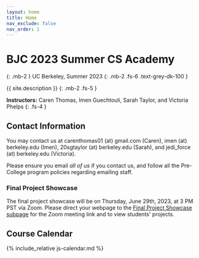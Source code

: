 ```yaml
---
layout: home
title: Home
nav_exclude: false
nav_order: 1
---
```


# **BJC 2023 Summer CS Academy**
{: .mb-2 }
UC Berkeley, Summer 2023
{: .mb-2 .fs-6 .text-grey-dk-100 }

{{ site.description }}
{: .mb-2 .fs-5 }

**Instructors:** Caren Thomas, Imen Guechtouli, Sarah Taylor, and Victoria Phelps
{: .fs-4 }

## Contact Information
You may contact us at carenthomas01 (at) gmail.com (Caren), imen (at) berkeley.edu (Imen), 20sgtaylor (at) berkeley.edu (Sarah), and jedi_force (at) berkeley.edu (Victoria).

Please ensure you email *all of us* if you contact us, and follow all the Pre-College program policies regarding emailing staff.

### Final Project Showcase
The final project showcase will be on Thursday, June 29th, 2023, at 3 PM PST via Zoom. Please direct your webpage to the <a href="https://www.cs10.org/bjc-su23-academy">Final Project Showcase subpage</a> for the Zoom meeting link and to view students' projects.

## Course Calendar

{% include_relative js-calendar.md %}
